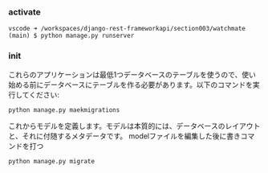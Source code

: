 ### activate 
```console
vscode ➜ /workspaces/django-rest-frameworkapi/section003/watchmate (main) $ python manage.py runserver
```

### init
これらのアプリケーションは最低1つデータベースのテーブルを使うので、使い始める前にデータベースにテーブルを作る必要があります。以下のコマンドを実行してください:

```console
python manage.py maekmigrations
```

これからモデルを定義します。モデルは本質的には、データベースのレイアウトと、それに付随するメタデータです。
modelファイルを編集した後に書きコマンドを打つ
```console
python manage.py migrate
```
